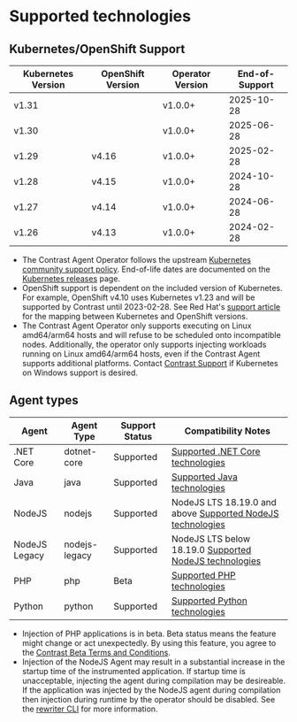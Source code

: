 # Supported technologies

## Kubernetes/OpenShift Support

| Kubernetes Version | OpenShift Version | Operator Version | End-of-Support |
|--------------------|-------------------|------------------|----------------|
| v1.31              |                   | v1.0.0+         | 2025-10-28     |
| v1.30              |                   | v1.0.0+         | 2025-06-28     |
| v1.29              | v4.16             | v1.0.0+         | 2025-02-28     |
| v1.28              | v4.15             | v1.0.0+         | 2024-10-28     |
| v1.27              | v4.14             | v1.0.0+         | 2024-06-28     |
| v1.26              | v4.13             | v1.0.0+         | 2024-02-28     |

- The Contrast Agent Operator follows the upstream [Kubernetes community support policy](https://kubernetes.io/releases/patch-releases/#support-period). End-of-life dates are documented on the [Kubernetes releases](https://kubernetes.io/releases/#release-history) page.
- OpenShift support is dependent on the included version of Kubernetes. For example, OpenShift v4.10 uses Kubernetes v1.23 and will be supported by Contrast until 2023-02-28. See Red Hat's [support article](https://access.redhat.com/solutions/4870701) for the mapping between Kubernetes and OpenShift versions.
- The Contrast Agent Operator only supports executing on Linux amd64/arm64 hosts and will refuse to be scheduled onto incompatible nodes. Additionally, the operator only supports injecting workloads running on Linux amd64/arm64 hosts, even if the Contrast Agent supports additional platforms. Contact [Contrast Support](https://support.contrastsecurity.com/hc/en-us) if Kubernetes on Windows support is desired.

## Agent types

| Agent                 | Agent Type     | Support Status | Compatibility Notes                                                                                            |
|-----------------------|----------------|----------------|----------------------------------------------------------------------------------------------------------------|
| .NET Core             | dotnet-core    | Supported      | [Supported .NET Core technologies](https://docs.contrastsecurity.com/en/-net-core-supported-technologies.html) |
| Java                  | java           | Supported      | [Supported Java technologies](https://docs.contrastsecurity.com/en/java-supported-technologies.html)           |
| NodeJS                | nodejs         | Supported      | NodeJS LTS 18.19.0 and above [Supported NodeJS technologies](https://docs.contrastsecurity.com/en/node-js-supported-technologies.html )     |
| NodeJS Legacy         | nodejs-legacy  | Supported      | NodeJS LTS below 18.19.0 [Supported NodeJS technologies](https://docs.contrastsecurity.com/en/node-js-supported-technologies.html )     |
| PHP                   | php            | Beta           | [Supported PHP technologies](https://docs.contrastsecurity.com/en/php-supported-technologies.html)             |
| Python                | python         | Supported      | [Supported Python technologies](https://docs.contrastsecurity.com/en/python-supported-technologies.html)       |

- Injection of PHP applications is in beta. Beta status means the feature might change or act unexpectedly. By using this feature, you agree to the [Contrast Beta Terms and Conditions](https://docs.contrastsecurity.com/en/beta-terms-and-conditions.html "Contrast Beta Terms and Conditions").
- Injection of the NodeJS Agent may result in a substantial increase in the startup time of the instrumented application. If startup time is unacceptable, injecting the agent during compilation may be desireable. If the application was injected by the NodeJS agent during compilation then injection during runtime by the operator should be disabled. See the [rewriter CLI](https://docs.contrastsecurity.com/en/node-js-agent-rewriter-cli.html) for more information.
